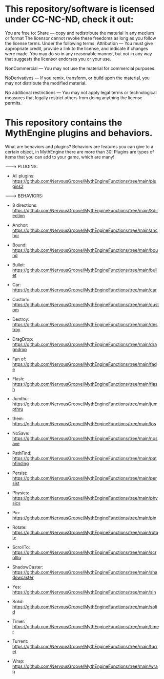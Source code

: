 # This repository/software is licensed under CC-NC-ND, check it out:

You are free to:
Share — copy and redistribute the material in any medium or format
The licensor cannot revoke these freedoms as long as you follow the license terms.
Under the following terms:
Attribution — You must give appropriate credit, provide a link to the license, and indicate if changes were made. You may do so in any reasonable manner, but not in any way that suggests the licensor endorses you or your use.

NonCommercial — You may not use the material for commercial purposes.

NoDerivatives — If you remix, transform, or build upon the material, you may not distribute the modified material.

No additional restrictions — You may not apply legal terms or technological measures that legally restrict others from doing anything the license permits.

# This repository contains the MythEngine plugins and behaviors. 
What are behaviors and plugins? Behaviors are features you can give to a certain object, in MythEngine there are more than 30! Plugins are types of items that you can add to your game, which are many!

---> PLUGINS:
- All plugins: https://github.com/NervousGroove/MythEngineFunctions/tree/main/plugins2

---> BEHAVIORS:
- 8 directions:
https://github.com/NervousGroove/MythEngineFunctions/tree/main/8direction

- Anchor:
https://github.com/NervousGroove/MythEngineFunctions/tree/main/anchor

- Bound:
https://github.com/NervousGroove/MythEngineFunctions/tree/main/bound

- Bullet:
https://github.com/NervousGroove/MythEngineFunctions/tree/main/bullet

- Car:
https://github.com/NervousGroove/MythEngineFunctions/tree/main/car

- Custom:
https://github.com/NervousGroove/MythEngineFunctions/tree/main/custom

- Destroy:
https://github.com/NervousGroove/MythEngineFunctions/tree/main/destroy

- DragDrop:
https://github.com/NervousGroove/MythEngineFunctions/tree/main/dragndrop

- Fan of:
https://github.com/NervousGroove/MythEngineFunctions/tree/main/fade

- Flash:
https://github.com/NervousGroove/MythEngineFunctions/tree/main/flash

- Jumthu:
https://github.com/NervousGroove/MythEngineFunctions/tree/main/jumpthru

- them:
https://github.com/NervousGroove/MythEngineFunctions/tree/main/los

- NoSave:
https://github.com/NervousGroove/MythEngineFunctions/tree/main/nosave

- PathFind:
https://github.com/NervousGroove/MythEngineFunctions/tree/main/pathfinding

- Persist:
https://github.com/NervousGroove/MythEngineFunctions/tree/main/persist

- Physics:
https://github.com/NervousGroove/MythEngineFunctions/tree/main/physics

- Pin:
https://github.com/NervousGroove/MythEngineFunctions/tree/main/pin

- Rotate:
https://github.com/NervousGroove/MythEngineFunctions/tree/main/rotate

- ScrollTo:
https://github.com/NervousGroove/MythEngineFunctions/tree/main/scrollto

- ShadowCaster:
https://github.com/NervousGroove/MythEngineFunctions/tree/main/shadowcaster

- Yes:
https://github.com/NervousGroove/MythEngineFunctions/tree/main/sin

- Solid:
https://github.com/NervousGroove/MythEngineFunctions/tree/main/solid

- Timer:
https://github.com/NervousGroove/MythEngineFunctions/tree/main/timer

- Turrent:
https://github.com/NervousGroove/MythEngineFunctions/tree/main/turret

- Wrap:
https://github.com/NervousGroove/MythEngineFunctions/tree/main/wrap
